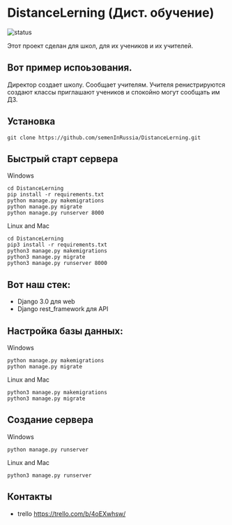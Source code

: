# DistanceLerning (Дист. обучение)
![status](https://github.com/semenInRussia/DistanceLerning/workflows/Django-CI/badge.svg?branch=dev)

Этот проект сделан для школ, для их учеников и их учителей.
## Вот пример испоьзования.
Директор создает школу. Сообщает учителям. Учителя ренистрируются создают классы приглашают учеников и спокойно могут сообщать им ДЗ.

## Установка
```
git clone https://github.com/semenInRussia/DistanceLerning.git
```
## Быстрый старт сервера
Windows
```
cd DistanceLerning
pip install -r requirements.txt
python manage.py makemigrations
python manage.py migrate
python manage.py runserver 8000
```
Linux and Mac
```
cd DistanceLerning
pip3 install -r requirements.txt
python3 manage.py makemigrations
python3 manage.py migrate
python3 manage.py runserver 8000
```

## Вот наш стек:
* Django 3.0 для web
* Django rest_framework для API


## Настройка базы данных:

Windows
```
python manage.py makemigrations
python manage.py migrate
```
Linux and Mac
```
python3 manage.py makemigrations
python3 manage.py migrate
```

## Создание сервера

Windows
```
python manage.py runserver
```
Linux and Mac
```
python3 manage.py runserver
```

## Контакты
* trello https://trello.com/b/4oEXwhsw/

